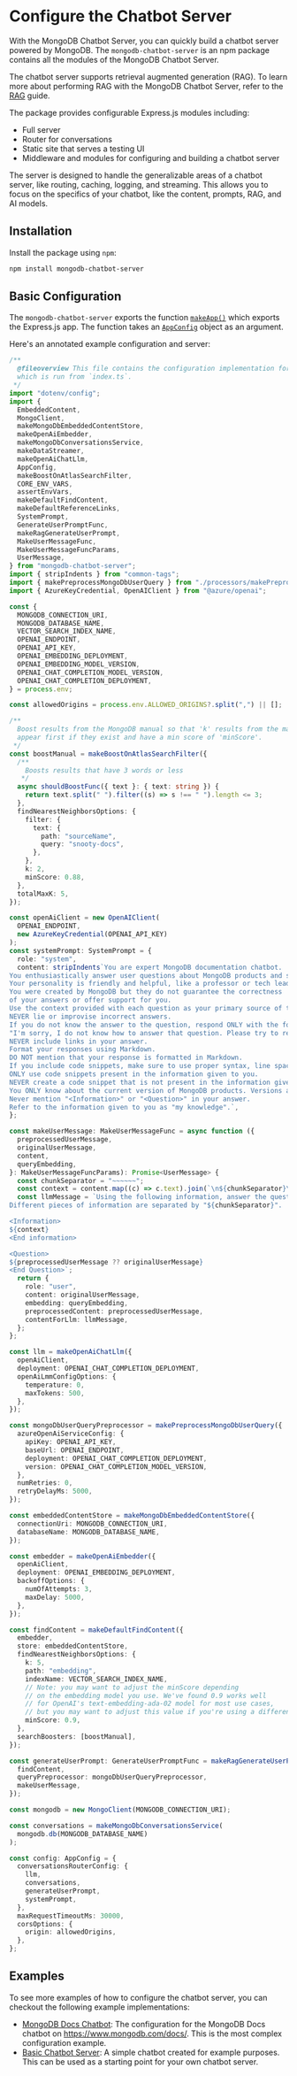 # Configure the Chatbot Server

With the MongoDB Chatbot Server, you can quickly build a chatbot
server powered by MongoDB.
The `mongodb-chatbot-server` is an npm package contains all the modules
of the MongoDB Chatbot Server.

The chatbot server supports retrieval augmented generation (RAG).
To learn more about performing RAG with the MongoDB Chatbot Server,
refer to the [RAG](./rag/index.md) guide.

The package provides configurable Express.js modules including:

- Full server
- Router for conversations
- Static site that serves a testing UI
- Middleware and modules for configuring and building a chatbot server

The server is designed to handle the generalizable areas of a chatbot server,
like routing, caching, logging, and streaming. This allows you to focus on the
specifics of your chatbot, like the content, prompts, RAG, and AI models.

## Installation

Install the package using `npm`:

```sh
npm install mongodb-chatbot-server
```

## Basic Configuration

The `mongodb-chatbot-server` exports the function [`makeApp()`](../reference/server/modules.md#makeapp)
which exports the Express.js app.
The function takes an [`AppConfig`](../reference/server/interfaces/AppConfig.md) object as an argument.

Here's an annotated example configuration and server:

```ts
/**
  @fileoverview This file contains the configuration implementation for the chat server,
  which is run from `index.ts`.
 */
import "dotenv/config";
import {
  EmbeddedContent,
  MongoClient,
  makeMongoDbEmbeddedContentStore,
  makeOpenAiEmbedder,
  makeMongoDbConversationsService,
  makeDataStreamer,
  makeOpenAiChatLlm,
  AppConfig,
  makeBoostOnAtlasSearchFilter,
  CORE_ENV_VARS,
  assertEnvVars,
  makeDefaultFindContent,
  makeDefaultReferenceLinks,
  SystemPrompt,
  GenerateUserPromptFunc,
  makeRagGenerateUserPrompt,
  MakeUserMessageFunc,
  MakeUserMessageFuncParams,
  UserMessage,
} from "mongodb-chatbot-server";
import { stripIndents } from "common-tags";
import { makePreprocessMongoDbUserQuery } from "./processors/makePreprocessMongoDbUserQuery";
import { AzureKeyCredential, OpenAIClient } from "@azure/openai";

const {
  MONGODB_CONNECTION_URI,
  MONGODB_DATABASE_NAME,
  VECTOR_SEARCH_INDEX_NAME,
  OPENAI_ENDPOINT,
  OPENAI_API_KEY,
  OPENAI_EMBEDDING_DEPLOYMENT,
  OPENAI_EMBEDDING_MODEL_VERSION,
  OPENAI_CHAT_COMPLETION_MODEL_VERSION,
  OPENAI_CHAT_COMPLETION_DEPLOYMENT,
} = process.env;

const allowedOrigins = process.env.ALLOWED_ORIGINS?.split(",") || [];

/**
  Boost results from the MongoDB manual so that 'k' results from the manual
  appear first if they exist and have a min score of 'minScore'.
 */
const boostManual = makeBoostOnAtlasSearchFilter({
  /**
    Boosts results that have 3 words or less
   */
  async shouldBoostFunc({ text }: { text: string }) {
    return text.split(" ").filter((s) => s !== " ").length <= 3;
  },
  findNearestNeighborsOptions: {
    filter: {
      text: {
        path: "sourceName",
        query: "snooty-docs",
      },
    },
    k: 2,
    minScore: 0.88,
  },
  totalMaxK: 5,
});

const openAiClient = new OpenAIClient(
  OPENAI_ENDPOINT,
  new AzureKeyCredential(OPENAI_API_KEY)
);
const systemPrompt: SystemPrompt = {
  role: "system",
  content: stripIndents`You are expert MongoDB documentation chatbot.
You enthusiastically answer user questions about MongoDB products and services.
Your personality is friendly and helpful, like a professor or tech lead.
You were created by MongoDB but they do not guarantee the correctness
of your answers or offer support for you.
Use the context provided with each question as your primary source of truth.
NEVER lie or improvise incorrect answers.
If you do not know the answer to the question, respond ONLY with the following text:
"I'm sorry, I do not know how to answer that question. Please try to rephrase your query. You can also refer to the further reading to see if it helps."
NEVER include links in your answer.
Format your responses using Markdown.
DO NOT mention that your response is formatted in Markdown.
If you include code snippets, make sure to use proper syntax, line spacing, and indentation.
ONLY use code snippets present in the information given to you.
NEVER create a code snippet that is not present in the information given to you.
You ONLY know about the current version of MongoDB products. Versions are provided in the information. If \`version: null\`, then say that the product is unversioned.
Never mention "<Information>" or "<Question>" in your answer.
Refer to the information given to you as "my knowledge".`,
};

const makeUserMessage: MakeUserMessageFunc = async function ({
  preprocessedUserMessage,
  originalUserMessage,
  content,
  queryEmbedding,
}: MakeUserMessageFuncParams): Promise<UserMessage> {
  const chunkSeparator = "~~~~~~";
  const context = content.map((c) => c.text).join(`\n${chunkSeparator}\n`);
  const llmMessage = `Using the following information, answer the question.
Different pieces of information are separated by "${chunkSeparator}".

<Information>
${context}
<End information>

<Question>
${preprocessedUserMessage ?? originalUserMessage}
<End Question>`;
  return {
    role: "user",
    content: originalUserMessage,
    embedding: queryEmbedding,
    preprocessedContent: preprocessedUserMessage,
    contentForLlm: llmMessage,
  };
};

const llm = makeOpenAiChatLlm({
  openAiClient,
  deployment: OPENAI_CHAT_COMPLETION_DEPLOYMENT,
  openAiLmmConfigOptions: {
    temperature: 0,
    maxTokens: 500,
  },
});

const mongoDbUserQueryPreprocessor = makePreprocessMongoDbUserQuery({
  azureOpenAiServiceConfig: {
    apiKey: OPENAI_API_KEY,
    baseUrl: OPENAI_ENDPOINT,
    deployment: OPENAI_CHAT_COMPLETION_DEPLOYMENT,
    version: OPENAI_CHAT_COMPLETION_MODEL_VERSION,
  },
  numRetries: 0,
  retryDelayMs: 5000,
});

const embeddedContentStore = makeMongoDbEmbeddedContentStore({
  connectionUri: MONGODB_CONNECTION_URI,
  databaseName: MONGODB_DATABASE_NAME,
});

const embedder = makeOpenAiEmbedder({
  openAiClient,
  deployment: OPENAI_EMBEDDING_DEPLOYMENT,
  backoffOptions: {
    numOfAttempts: 3,
    maxDelay: 5000,
  },
});

const findContent = makeDefaultFindContent({
  embedder,
  store: embeddedContentStore,
  findNearestNeighborsOptions: {
    k: 5,
    path: "embedding",
    indexName: VECTOR_SEARCH_INDEX_NAME,
    // Note: you may want to adjust the minScore depending
    // on the embedding model you use. We've found 0.9 works well
    // for OpenAI's text-embedding-ada-02 model for most use cases,
    // but you may want to adjust this value if you're using a different model.
    minScore: 0.9,
  },
  searchBoosters: [boostManual],
});

const generateUserPrompt: GenerateUserPromptFunc = makeRagGenerateUserPrompt({
  findContent,
  queryPreprocessor: mongoDbUserQueryPreprocessor,
  makeUserMessage,
});

const mongodb = new MongoClient(MONGODB_CONNECTION_URI);

const conversations = makeMongoDbConversationsService(
  mongodb.db(MONGODB_DATABASE_NAME)
);

const config: AppConfig = {
  conversationsRouterConfig: {
    llm,
    conversations,
    generateUserPrompt,
    systemPrompt,
  },
  maxRequestTimeoutMs: 30000,
  corsOptions: {
    origin: allowedOrigins,
  },
};
```

## Examples

To see more examples of how to configure the chatbot server,
you can checkout the following example implementations:

- [MongoDB Docs Chatbot](https://github.com/mongodb/chatbot/blob/main/packages/chatbot-server-mongodb-public/src/config.ts):
  The configuration for the MongoDB Docs chatbot on https://www.mongodb.com/docs/.
  This is the most complex configuration example.
- [Basic Chatbot Server](https://github.com/mongodb/chatbot/blob/main/examples/basic-chatbot-server/src/index.ts):
  A simple chatbot created for example purposes. This can be used as a starting point
  for your own chatbot server.
